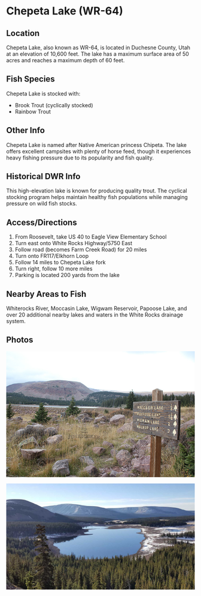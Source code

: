 # Chepeta Lake (WR-64)

## Location
Chepeta Lake, also known as WR-64, is located in Duchesne County, Utah at an elevation of 10,600 feet. The lake has a maximum surface area of 50 acres and reaches a maximum depth of 60 feet.

## Fish Species
Chepeta Lake is stocked with:
- Brook Trout (cyclically stocked)
- Rainbow Trout

## Other Info
Chepeta Lake is named after Native American princess Chipeta. The lake offers excellent campsites with plenty of horse feed, though it experiences heavy fishing pressure due to its popularity and fish quality.

## Historical DWR Info
This high-elevation lake is known for producing quality trout. The cyclical stocking program helps maintain healthy fish populations while managing pressure on wild fish stocks.

## Access/Directions
1. From Roosevelt, take US 40 to Eagle View Elementary School
2. Turn east onto White Rocks Highway/5750 East
3. Follow road (becomes Farm Creek Road) for 20 miles
4. Turn onto FR117/Elkhorn Loop
5. Follow 14 miles to Chepeta Lake fork
6. Turn right, follow 10 more miles
7. Parking is located 200 yards from the lake

## Nearby Areas to Fish
Whiterocks River, Moccasin Lake, Wigwam Reservoir, Papoose Lake, and over 20 additional nearby lakes and waters in the White Rocks drainage system.

## Photos
![Chepeta Lake Utah](../photos/chepeta-lake-1.jpg)

![Chepeta Lake View](../photos/chepeta-lake-2.jpg)